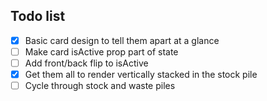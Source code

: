 ## Todo list

- [x] Basic card design to tell them apart at a glance
- [ ] Make card isActive prop part of state
- [ ] Add front/back flip to isActive
- [x] Get them all to render vertically stacked in the stock pile
- [ ] Cycle through stock and waste piles
